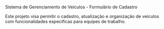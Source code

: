 Sistema de Gerenciamento de Veículos - Formulário de Cadastro

Este projeto visa permitir o cadastro, atualização e organização de veículos com funcionalidades específicas para equipes de trabalho.
